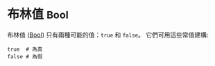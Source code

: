 # 布林值 <small>Bool</small>

布林值 ([Bool](http://crystal-lang.org/api/Bool.html)) 只有兩種可能的值：`true` 和 `false`。 它們可用這些常值建構:


```crystal
true  # 為真
false # 為假
```
